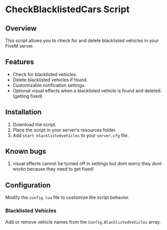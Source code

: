 # CheckBlacklistedCars Script

## Overview

This script allows you to check for and delete blacklisted vehicles in your FiveM server.

## Features

- Check for blacklisted vehicles.
- Delete blacklisted vehicles if found.
- Customizable notification settings.
- Optional visual effects when a blacklisted vehicle is found and deleted.(getting fixed)

## Installation

1. Download the script.
2. Place the script in your server's resources folder.
3. Add `start blacklistedvehicles` to your `server.cfg` file.

## Known bugs
1. visual effects cannot be turned off in settings but dont worry they dont worko because they need to get fixed!

## Configuration

Modify the `config.lua` file to customize the script behavior.

### Blacklisted Vehicles

Add or remove vehicle names from the `Config.BlacklistedVehicles` array.
